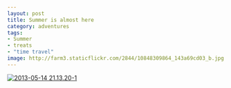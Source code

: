 ```yaml
---
layout: post
title: Summer is almost here
category: adventures
tags:
- Summer
- treats
- "time travel"
image: http://farm3.staticflickr.com/2844/10848309864_143a69cd03_b.jpg
---
```


<a href="http://www.flickr.com/photos/katydecorah/10848309864/" title="2013-05-14 21.13.20-1 by katydecorah, on Flickr"><img src="http://farm3.staticflickr.com/2844/10848309864_143a69cd03_b.jpg" class="pop-out" alt="2013-05-14 21.13.20-1"></a>
